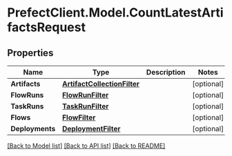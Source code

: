 # PrefectClient.Model.CountLatestArtifactsRequest

## Properties

Name | Type | Description | Notes
------------ | ------------- | ------------- | -------------
**Artifacts** | [**ArtifactCollectionFilter**](ArtifactCollectionFilter.md) |  | [optional] 
**FlowRuns** | [**FlowRunFilter**](FlowRunFilter.md) |  | [optional] 
**TaskRuns** | [**TaskRunFilter**](TaskRunFilter.md) |  | [optional] 
**Flows** | [**FlowFilter**](FlowFilter.md) |  | [optional] 
**Deployments** | [**DeploymentFilter**](DeploymentFilter.md) |  | [optional] 

[[Back to Model list]](../README.md#documentation-for-models) [[Back to API list]](../README.md#documentation-for-api-endpoints) [[Back to README]](../README.md)

